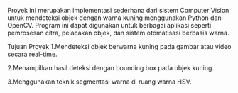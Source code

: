 Proyek ini merupakan implementasi sederhana dari sistem Computer Vision untuk mendeteksi objek dengan warna kuning menggunakan Python dan OpenCV. Program ini dapat digunakan untuk berbagai aplikasi seperti pemrosesan citra, pelacakan objek, dan sistem otomatisasi berbasis warna.

Tujuan Proyek
1.Mendeteksi objek berwarna kuning pada gambar atau video secara real-time.

2.Menampilkan hasil deteksi dengan bounding box pada objek kuning.

3.Menggunakan teknik segmentasi warna di ruang warna HSV.
